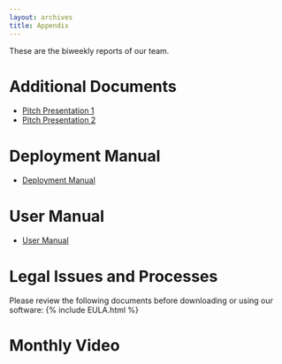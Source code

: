 ```yaml
---
layout: archives
title: Appendix
---
```

These are the biweekly reports of our team.

# Additional Documents #
- <a href="/2023/group43/assets/images/misc/Team_43_Pitch_Presentation_1.pptx" download> Pitch Presentation 1</a>
- <a href="/2023/group43/assets/images/misc/Team_43_Pitch_Presentation_2.pptx" download> Pitch Presentation 2</a>

# Deployment Manual #
- [Deployment Manual](/2023/group43/deploymentManual)

# User Manual #
- [User Manual](/2023/group43/userManual)

# Legal Issues and Processes #
Please review the following documents before downloading or using our software:
{% include EULA.html %}

# Monthly Video
